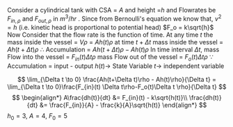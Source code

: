 
Consider a cylindrical tank with CSA = $A$ and height =$h$ and Flowrates be $F_{in,\rho}$ and $F_{out, \rho}$ in $m^3/hr$ .
Since from Bernoulli's equation we know that, $v^2 = h$ (i.e. kinetic head is proportional to potential head)
$F_o = k\sqrt{h}$ 
Now Consider that the flow rate is the function of time.
At any time $t$ the mass inside the vessel = $V\rho$ = $Ah(t)\rho$ 
at time $t + \Delta t$ mass inside the vessel = $Ah(t+\Delta t)\rho$ 
$\therefore$ Accumulation = $Ah(t+\Delta t)\rho - Ah(t)\rho$ 
In time interval $\Delta t$,
mass Flow into the vessel = $F_{in}(t) \Delta t\rho$
mass Flow out of the vessel = $F_o(t)\Delta t \rho$
$\because$ Accumulation = input - output
$h(t) \to$ State Variable
$t \to$ independent variable

$$
\lim_{\Delta t \to 0} \frac{Ah(t+\Delta t)\rho - Ah(t)\rho}{\Delta t} = \lim_{\Delta t \to 0}\frac{F_{in}(t) \Delta t\rho-F_o(t)\Delta t \rho}{\Delta t}
$$
$$
\begin{align*}
A\frac{dh(t)}{dt} &= F_{in}(t) - k\sqrt{h(t)}\\
\frac{dh(t)}{dt} &= \frac{F_{in}}{A} - \frac{k}{A}\sqrt{h(t)}
\end{align*}
$$
$h_0 = 3$, $A=4$, $F_0=5$ 


